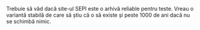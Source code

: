 Trebuie să văd dacă site-ul SEPI este o arhivă reliable pentru teste. Vreau o variantă
stabilă de care să știu că o să existe și peste 1000 de ani dacă nu se schimbă nimic.